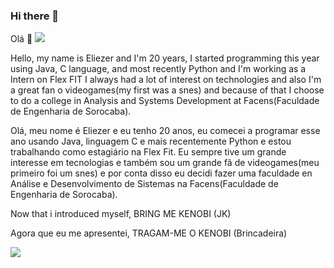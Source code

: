 ### Hi there 👋
Olá 👋
![](https://media.giphy.com/media/Nx0rz3jtxtEre/giphy.gif)


Hello, my name is Eliezer and I'm 20 years, I started programming this year using Java, C language, and most recently Python and I'm working as a Intern on Flex FIT
I always had a lot of interest on technologies and also I'm a great fan o videogames(my first was a snes) and because of that I choose to do a college in Analysis and Systems Development at Facens(Faculdade de Engenharia de Sorocaba).


Olá, meu nome é Eliezer e eu tenho 20 anos, eu comecei a programar esse ano usando Java, linguagem C e mais recentemente Python e estou trabalhando como estagiário na Flex Fit.
Eu sempre tive um grande interesse em tecnologias e também sou um grande fã de videogames(meu primeiro foi um snes) e por conta disso eu decidi fazer uma faculdade en Análise e Desenvolvimento de Sistemas na Facens(Faculdade de Engenharia de Sorocaba).

Now that i introduced myself, BRING ME KENOBI (JK)

Agora que eu me apresentei, TRAGAM-ME O KENOBI (Brincadeira)

![](https://media.giphy.com/media/UIeLsVh8P64G4/giphy.gif)
